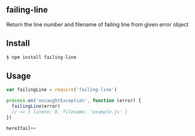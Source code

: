## failing-line

Return the line number and filename of failing line from given error object

## Install

```bash
$ npm install failing-line
```

## Usage

```js
var failingLine = require('failing-line')

process.on('uncaughtException', function (error) {
  failingLine(error)
  // => { lineno: 8, filename: 'example.js' }
})

hereIfail++
```

